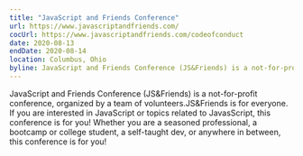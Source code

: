 ```yaml
---
title: "JavaScript and Friends Conference"
url: https://www.javascriptandfriends.com/
cocUrl: https://www.javascriptandfriends.com/codeofconduct
date: 2020-08-13
endDate: 2020-08-14
location: Columbus, Ohio
byline: JavaScript and Friends Conference (JS&Friends) is a not-for-profit conference, organized by a team of volunteers.
---
```


JavaScript and Friends Conference (JS&Friends) is a not-for-profit conference, organized by a team of volunteers.JS&Friends is for everyone. If you are interested in JavaScript or topics related to JavasScript, this conference is for you! 
Whether you are a seasoned professional, a bootcamp or college student, a self-taught dev, or anywhere in between, this conference is for you!
